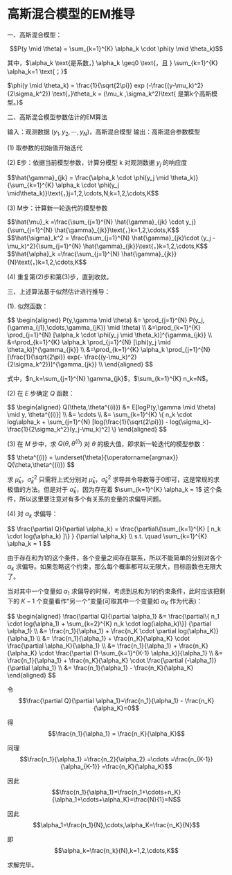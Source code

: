 # 高斯混合模型的EM推导



一、高斯混合模型：

$$P(y \mid \theta) = \sum_{k=1}^{K} \alpha_k \cdot \phi(y \mid \theta_k)$$ 

其中，$\alpha_k \text{是系数，} \alpha_k \geq0 \text{，且 } 
\sum_{k=1}^{K} \alpha_k=1 \text{；}$

$\phi(y \mid \theta_k) = \frac{1}{\sqrt{2\pi}} exp (-\frac{(y-\mu_k)^2}{2\sigma_k^2}) \text{，}\theta_k = (\mu_k ,\sigma_k^2)\text{ 是第k个高斯模型。}$

二、高斯混合模型参数估计的EM算法

输入：观测数据 ($y_1,y_2,\cdots,y_N$)，高斯混合模型
输出：高斯混合参数模型

(1) 取参数的初始值开始迭代

(2) E步：依据当前模型参数，计算分模型 k 对观测数据 $y_j$ 的响应度

<div>
$$\hat{\gamma}_{jk} = \frac{\alpha_k \cdot \phi(y_j \mid \theta_k)}{\sum_{k=1}^{K} \alpha_k \cdot \phi(y_j \mid\theta_k)}\text{，}j=1,2,\cdots,N;k=1,2,\cdots,K$$
</div>

(3) M步：计算新一轮迭代的模型参数

<div>
$$\hat{\mu}_k =\frac{\sum_{j=1}^{N} \hat{\gamma}_{jk} \cdot y_j}{\sum_{j=1}^{N} \hat{\gamma}_{jk}}\text{，}k=1,2,\cdots,K$$
</div>

<div>
$$\hat{\sigma}_k^2 = \frac{\sum_{j=1}^{N} \hat{\gamma}_{jk}\cdot (y_j - \mu_k)^2}{\sum_{j=1}^{N} \hat{\gamma}_{jk}}\text{，}k=1,2,\cdots,K$$
</div>

<div>
$$\hat{\alpha}_k =\frac{\sum_{j=1}^{N} \hat{\gamma}_{jk}}{N}\text{，}k=1,2,\cdots,K$$
</div>

(4) 重复第(2)步和第(3)步，直到收敛。

三、上述算法基于似然估计进行推导：

(1). 似然函数：

<div>
$$
\begin{aligned}
P(y,\gamma \mid \theta) &=
\prod_{j=1}^{N} P(y_j, (\gamma_{j1},\cdots,\gamma_{jK}) \mid \theta) \\
&=\prod_{k=1}^{K} \prod_{j=1}^{N} [\alpha_k \cdot \phi(y_j \mid \theta_k)]^{\gamma_{jk}} \\
&=\prod_{k=1}^{K} \alpha_k \prod_{j=1}^{N} [\phi(y_j \mid \theta_k)]^{\gamma_{jk}} \\
&=\prod_{k=1}^{K} \alpha_k \prod_{j=1}^{N} 
[\frac{1}{\sqrt{2\pi}} exp(- \frac{(y-\mu_k)^2}{2\sigma_k^2})]^{\gamma_{jk}} \\
\end{aligned}
$$
</div>

式中，$n_k=\sum_{j=1}^{N} \gamma_{jk}$，$\sum_{k=1}^{K} n_k=N$。

(2) 在 $E$ 步确定 $Q$ 函数：

<div>
$$
\begin{aligned}
Q(\theta,\theta^{(i)}) &= E[logP(y,\gamma \mid \theta) \mid y, \theta^{(i)}] \\
&= \cdots \\
&= \sum_{k=1}^{K} \{ n_k \cdot log\alpha_k + \sum_{j=1}^{N} [log(\frac{1}{\sqrt{2\pi}}) - log(\sigma_k)- \frac{1}{2\sigma_k^2}(y_j-\mu_k)^2] \}
\end{aligned}
$$
</div>

(3) 在 $M$ 步中，求 $Q(\theta,\theta^{(i)})$ 对 $\theta$ 的极大值，即求新一轮迭代的模型参数：

<div>
$$
\theta^{(i)} = 
\underset{\theta}{\operatorname{argmax}} Q(\theta,\theta^{(i)})
$$
</div>

求 $\hat{\mu}_k，\hat{\sigma}_k^2$ 只需将上式分别对 $\hat{\mu}_k，\hat{\sigma}_k^2$ 求导并令导数等于0即可，这是常规的求极值的方法。但是对于 $\hat{\alpha}_k$，因为存在着 $\sum_{k=1}^{K} \alpha_k = 1$ 这个条件，所以这里要注意对有多个有关系的变量的求偏导问题。

(4) 对 $\alpha_k$ 求偏导：

<div>
$$
\frac{\partial Q}{\partial \alpha_k} = 
\frac{\partial\{\sum_{k=1}^{K} [ n_k \cdot log(\alpha_k) ]\} }
{\partial \alpha_k} \\
s.t. \quad \sum_{k=1}^{K} \alpha_k = 1
$$
</div>

由于存在和为1的这个条件，各个变量之间存在联系，所以不能简单的分别对各个 $\alpha_k$ 求偏导。如果忽略这个约束，那么每个概率都可以无限大，目标函数也无限大了。

当对其中一个变量如 $\alpha_1$ 求偏导的时候，考虑到总和为1的约束条件，此时应该把剩下的 $K-1$ 个变量看作“另一个”变量(可取其中一个变量如 $\alpha_K$ 作为代表)：

<div>
$$
\begin{aligned}
\frac{\partial Q}{\partial \alpha_1} &= \frac{\partial\{ n_1 \cdot log(\alpha_1) + \sum_{k=2}^{K} n_k \cdot log(\alpha_k)\}}
{\partial \alpha_1} \\
&= \frac{n_1}{\alpha_1} + \frac{n_K \cdot \partial log(\alpha_K)}{\alpha_1} \\
&= \frac{n_1}{\alpha_1} + \frac{n_K}{\alpha_K} \cdot \frac{\partial \alpha_K}{\alpha_1} \\
&= \frac{n_1}{\alpha_1} + \frac{n_K}{\alpha_K} \cdot \frac{\partial (1-\sum_{k=1}^{K-1} \alpha_k)}{\alpha_1} \\
&= \frac{n_1}{\alpha_1} + \frac{n_K}{\alpha_K} \cdot \frac{\partial (-\alpha_1)}{\partial \alpha_1} \\
&= \frac{n_1}{\alpha_1} - \frac{n_K}{\alpha_K}
\end{aligned}
$$
</div>

令
$$\frac{\partial Q}{\partial \alpha_1}=\frac{n_1}{\alpha_1} - \frac{n_K}{\alpha_K}=0$$

得
$$\frac{n_1}{\alpha_1} = \frac{n_K}{\alpha_K}$$

同理
$$\frac{n_1}{\alpha_1} 
=\frac{n_2}{\alpha_2}
=\cdots
=\frac{n_{K-1}}{\alpha_{K-1}}
=\frac{n_K}{\alpha_K}$$

因此
$$\frac{n_1}{\alpha_1}=\frac{n_1+\cdots+n_K}{\alpha_1+\cdots+\alpha_K}=\frac{N}{1}=N$$

因此
$$\alpha_1=\frac{n_1}{N},\cdots,\alpha_K=\frac{n_K}{N}$$

即
$$\alpha_k=\frac{n_k}{N},k=1,2,\cdots,K$$

求解完毕。

